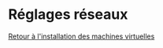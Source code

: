 # Réglages réseaux

[Retour à l'installation des machines virtuelles](https://github.com/kevinguyodo/Linux-deuxieme-annee/blob/main/TP1/Installation%20VM.md)
